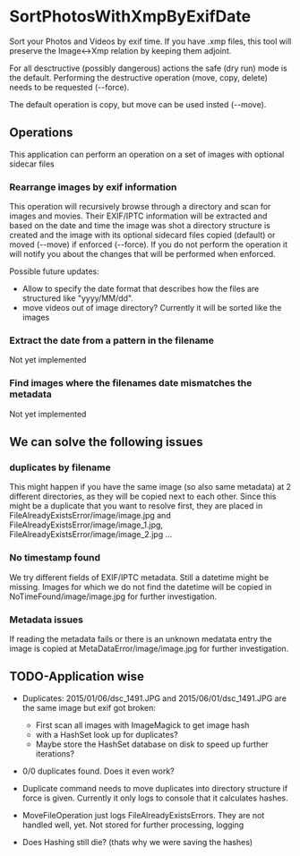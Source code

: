 # SortPhotosWithXmpByExifDate

Sort your Photos and Videos by exif time. If you have .xmp files, this tool will preserve the Image<->Xmp relation by keeping them adjoint.

For all desctructive (possibly dangerous) actions the safe (dry run) mode is the default. Performing the destructive operation (move, copy, delete) needs to be requested (--force).

The default operation is copy, but move can be used insted (--move).

## Operations

This application can perform an operation on a set of images with optional sidecar files

### Rearrange images by exif information

This operation will recursively browse through a directory and scan for images and movies. Their EXIF/IPTC information will be extracted and based on the date and time the image was shot a directory structure is created and the image with its optional sidecard files copied (default) or moved (--move) if enforced (--force). If you do not perform the operation it will notify you about the changes that will be performed when enforced.

Possible future updates: 

* Allow to specify the date format that describes how the files are structured like "yyyy/MM/dd".
* move videos out of image directory? Currently it will be sorted like the images
  
### Extract the date from a pattern in the filename

Not yet implemented

### Find images where the filenames date mismatches the metadata

Not yet implemented

## We can solve the following issues

### duplicates by filename

This might happen if you have the same image (so also same metadata) at 2 different directories, as they will be copied next to each other. Since this might be a duplicate that you want to resolve first, they are placed in FileAlreadyExistsError/image/image.jpg and FileAlreadyExistsError/image/image_1.jpg, FileAlreadyExistsError/image/image_2.jpg ...

### No timestamp found

We try different fields of EXIF/IPTC metadata. Still a datetime might be missing. Images for which we do not find the datetime will be copied in NoTimeFound/image/image.jpg for further investigation.

### Metadata issues

If reading the metadata fails or there is an unknown medatata entry the image is copied at MetaDataError/image/image.jpg for further investigation.

## TODO-Application wise

* Duplicates: 2015/01/06/dsc_1491.JPG and 2015/06/01/dsc_1491.JPG are the same image but exif got broken:
  * First scan all images with ImageMagick to get image hash
  * with a HashSet look up for duplicates?
  * Maybe store the HashSet database on disk to speed up further iterations?

* 0/0 duplicates found. Does it even work?

* Duplicate command needs to move duplicates into directory structure if force is given. Currently it only logs to console that it calculates hashes.

* MoveFileOperation just logs FileAlreadyExistsErrors. They are not handled well, yet. Not stored for further processing, logging

* Does Hashing still die? (thats why we were saving the hashes)